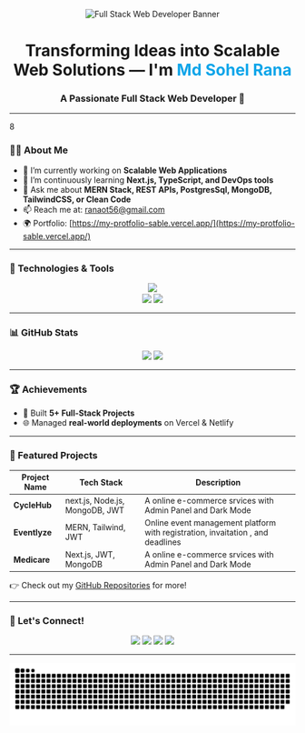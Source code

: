 <!-- Banner Image -->
<p align="center">
  <img src="https://media.licdn.com/dms/image/v2/D4E16AQHQsiXx1casyw/profile-displaybackgroundimage-shrink_350_1400/B4EZbW9j9PHcAY-/0/1747363186026?e=1753920000&v=beta&t=ZkDc2PCmAOtJlOpDcNJNS3ObK3X2fSZY7Kp6-dm2XEo" alt="Full Stack Web Developer Banner" />
</p>

<h1 align="center">Transforming Ideas into Scalable Web Solutions — I'm <span style="color:#0ea5e9"><b>Md Sohel Rana</b></span></h1>
<h3 align="center">A Passionate Full Stack Web Developer 🚀</h3>

---
8
### 🧑‍💻 About Me
- 🔭 I’m currently working on **Scalable Web Applications**
- 🌱 I’m continuously learning **Next.js, TypeScript, and DevOps tools**
- 💬 Ask me about **MERN Stack, REST APIs, PostgresSql, MongoDB, TailwindCSS, or Clean Code**
- 📫 Reach me at: <a href="mailto:ranaot56@gmail.com">ranaot56@gmail.com</a>
- 🌍 Portfolio: [https://my-protfolio-sable.vercel.app/](https://my-protfolio-sable.vercel.app/)

---

### 🚀 Technologies & Tools

<p align="center">
  <!-- Skillicons (supported techs only) -->
  <img src="https://skillicons.dev/icons?i=html,css,js,ts,react,nextjs,nodejs,express,mongodb,postgres,tailwind,git,github,vscode,vercel,netlify" />

  <!-- Custom badges for unsupported tools -->
  <br/>
  <img src="https://img.shields.io/badge/JWT-Authentication-blue?logo=jsonwebtokens&logoColor=white&style=for-the-badge" />
  <img src="https://img.shields.io/badge/NextAuth.js-Authentication-green?style=for-the-badge&logo=next.js&logoColor=white" />
</p>



---

### 📊 GitHub Stats

<p align="center">
  <img src="https://github-readme-stats.vercel.app/api?username=rana5699&show_icons=true&theme=radical&border_radius=10" height="180" />
  <img src="https://github-readme-stats.vercel.app/api/top-langs/?username=rana5699&layout=compact&theme=radical&border_radius=10" height="180"/>
</p>

---

### 🏆 Achievements

- 🏅 Built **5+ Full-Stack Projects**
- 🌐 Managed **real-world deployments** on Vercel & Netlify

---

### 📌 Featured Projects

| Project Name | Tech Stack | Description |
|--------------|------------|-------------|
| **CycleHub** | next.js, Node.js, MongoDB, JWT | A online e-commerce srvices with Admin Panel and Dark Mode |
| **Eventlyze** | MERN, Tailwind, JWT | Online event management platform with registration, invaitation , and deadlines |
| **Medicare** | Next.js, JWT, MongoDB | A online e-commerce srvices with Admin Panel and Dark Mode |

👉 Check out my [GitHub Repositories](https://github.com/rana5699?tab=repositories) for more!

---

### 🤝 Let's Connect!

<p align="center">
  <a href="https://www.linkedin.com/in/sohelrana01/"><img src="https://img.shields.io/badge/LinkedIn-blue?logo=linkedin&style=for-the-badge" /></a>
  <a href="mailto:ranaot56@gmail.com"><img src="https://img.shields.io/badge/Email-red?logo=gmail&style=for-the-badge" /></a>
  <a href="https://my-protfolio-sable.vercel.app/"><img src="https://img.shields.io/badge/Portfolio-000?logo=vercel&style=for-the-badge" /></a>
  <a href="https://github.com/rana5699"><img src="https://img.shields.io/badge/GitHub-333?logo=github&style=for-the-badge" /></a>
</p>

---

<!-- Snake animation -->
<p align="center">
  <img src="https://github.com/Platane/snk/raw/output/github-contribution-grid-snake.svg" alt="Snake animation" />
</p>
